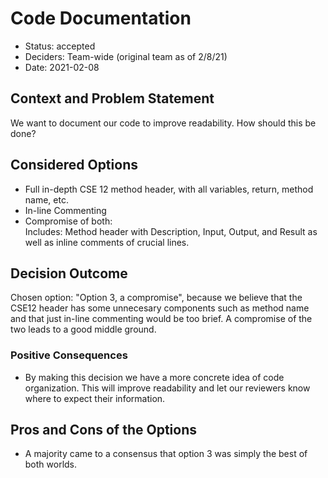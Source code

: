 # Code Documentation  

* Status: accepted  
* Deciders: Team-wide (original team as of 2/8/21)  
* Date: 2021-02-08  

## Context and Problem Statement  

We want to document our code to improve readability.  How should this be done?

## Considered Options  
* Full in-depth CSE 12 method header, with all variables, return, method name, etc.  
* In-line Commenting  
* Compromise of both:  
Includes: Method header with Description, Input, Output, and Result as well as inline comments of crucial lines.

## Decision Outcome

Chosen option: "Option 3, a compromise", because we believe that the CSE12 header has some unnecesary components such as method name and that just in-line commenting would be too brief.  A compromise of the two leads to a good middle ground.  

### Positive Consequences

* By making this decision we have a more concrete idea of code organization.  This will improve readability and let our reviewers know where to expect their information.

## Pros and Cons of the Options  
* A majority came to a consensus that option 3 was simply the best of both worlds.